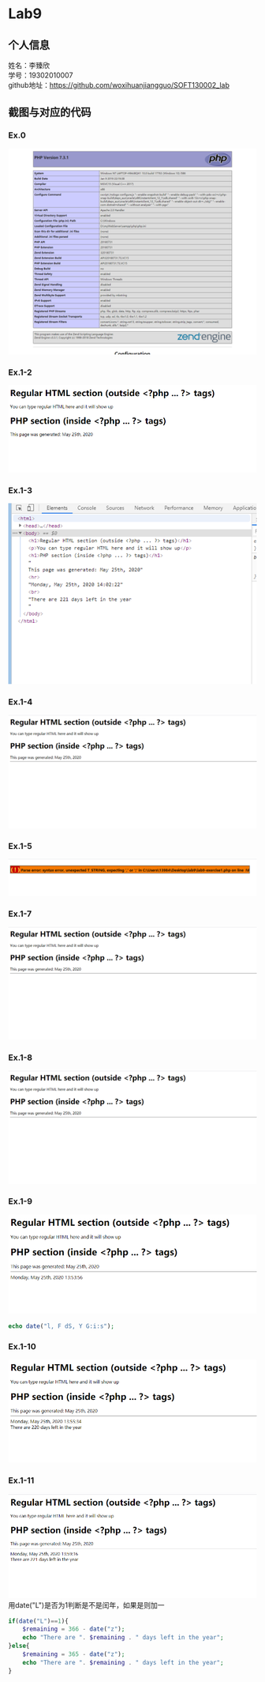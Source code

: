 ﻿# Lab9
## 个人信息
姓名：李臻欣  
学号：19302010007  
github地址：https://github.com/woxihuanjiangguo/SOFT130002_lab
## 截图与对应的代码
### Ex.0
![](screenshots/ex0.png)
### Ex.1-2
![](screenshots/ex1-2.png)
### Ex.1-3
![](screenshots/ex1-3.png)
### Ex.1-4
![](screenshots/ex1-4.png)
### Ex.1-5
![](screenshots/ex1-5.png)
### Ex.1-7
![](screenshots/ex1-7.png)
### Ex.1-8
![](screenshots/ex1-8.png)
### Ex.1-9
![](screenshots/ex1-9.png)
```php
echo date("l, F dS, Y G:i:s");
```
### Ex.1-10
![](screenshots/ex1-10.png)
### Ex.1-11
![](screenshots/ex1-11.png)
用date("L")是否为1判断是不是闰年，如果是则加一
```php
if(date("L")==1){
    $remaining = 366 - date("z");
    echo "There are ". $remaining . " days left in the year";
}else{
    $remaining = 365 - date("z");
    echo "There are ". $remaining . " days left in the year";
}
```
